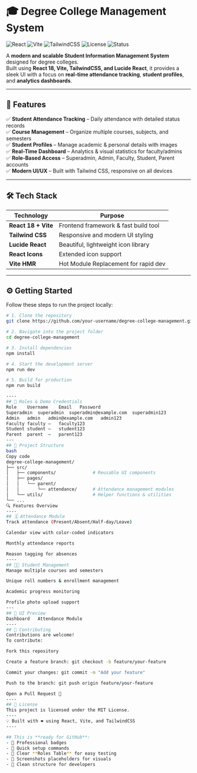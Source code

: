# 🎓 Degree College Management System

![React](https://img.shields.io/badge/React-18-blue?style=flat-square&logo=react)
![Vite](https://img.shields.io/badge/Vite-Build_Tool-yellow?style=flat-square&logo=vite)
![TailwindCSS](https://img.shields.io/badge/Tailwind-CSS-38B2AC?style=flat-square&logo=tailwind-css)
![License](https://img.shields.io/badge/License-MIT-green?style=flat-square)
![Status](https://img.shields.io/badge/Status-Active-brightgreen?style=flat-square)

A **modern and scalable Student Information Management System** designed for degree colleges.  
Built using **React 18, Vite, TailwindCSS, and Lucide React**, it provides a sleek UI with a focus on **real-time attendance tracking**, **student profiles**, and **analytics dashboards**.

---

## 🚀 Features

✅ **Student Attendance Tracking** – Daily attendance with detailed status records  
✅ **Course Management** – Organize multiple courses, subjects, and semesters  
✅ **Student Profiles** – Manage academic & personal details with images  
✅ **Real-Time Dashboard** – Analytics & visual statistics for faculty/admins  
✅ **Role-Based Access** – Superadmin, Admin, Faculty, Student, Parent accounts  
✅ **Modern UI/UX** – Built with Tailwind CSS, responsive on all devices  

---

## 🛠️ Tech Stack

| Technology          | Purpose                                  |
|---------------------|------------------------------------------|
| **React 18 + Vite** | Frontend framework & fast build tool     |
| **Tailwind CSS**    | Responsive and modern UI styling        |
| **Lucide React**    | Beautiful, lightweight icon library     |
| **React Icons**     | Extended icon support                   |
| **Vite HMR**        | Hot Module Replacement for rapid dev    |

---

## ⚙️ Getting Started

Follow these steps to run the project locally:

```bash
# 1. Clone the repository
git clone https://github.com/your-username/degree-college-management.git

# 2. Navigate into the project folder
cd degree-college-management

# 3. Install dependencies
npm install

# 4. Start the development server
npm run dev

# 5. Build for production
npm run build

----
## 🔑 Roles & Demo Credentials
Role	Username	Email	Password
Superadmin	superadmin	superadmin@example.com	superadmin123
Admin	admin	admin@example.com	admin123
Faculty	faculty	–	faculty123
Student	student	–	student123
Parent	parent	–	parent123
---
## 📂 Project Structure
bash
Copy code
degree-college-management/
├── src/
│   ├── components/              # Reusable UI components
│   ├── pages/
│   │   └── parent/
│   │       └── attendance/      # Attendance management modules
│   └── utils/                   # Helper functions & utilities
└── ...
🔍 Features Overview
----
## 🗓️ Attendance Module
Track attendance (Present/Absent/Half-day/Leave)

Calendar view with color-coded indicators

Monthly attendance reports

Reason tagging for absences
----
## 👩‍🎓 Student Management
Manage multiple courses and semesters

Unique roll numbers & enrollment management

Academic progress monitoring

Profile photo upload support
---
## 🎨 UI Preview
Dashboard	Attendance Module
----
## 🤝 Contributing
Contributions are welcome!
To contribute:

Fork this repository

Create a feature branch: git checkout -b feature/your-feature

Commit your changes: git commit -m "Add your feature"

Push to the branch: git push origin feature/your-feature

Open a Pull Request 🚀
----
## 📜 License
This project is licensed under the MIT License.
----
💡 Built with ❤️ using React, Vite, and TailwindCSS
----

## This is **ready for GitHub**:
- 📌 Professional badges  
- 📌 Quick setup commands  
- 📌 Clear **Roles Table** for easy testing  
- 📌 Screenshots placeholders for visuals  
- 📌 Clean structure for developers  

